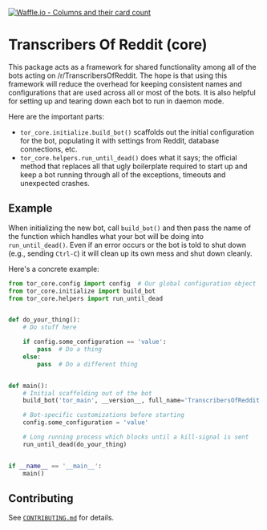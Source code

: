 [![Waffle.io - Columns and their card count](https://badge.waffle.io/TranscribersOfReddit/TranscribersOfReddit.svg?columns=all)](http://waffle.io/TranscribersOfReddit/TranscribersOfReddit)

# Transcribers Of Reddit (core)

This package acts as a framework for shared functionality among all of the bots acting on /r/TranscribersOfReddit.
The hope is that using this framework will reduce the overhead for keeping consistent names and configurations that
are used across all or most of the bots. It is also helpful for setting up and tearing down each bot to run in
daemon mode.

Here are the important parts:

- `tor_core.initialize.build_bot()` scaffolds out the initial configuration for the bot, populating it with settings from Reddit, database connections, etc.
- `tor_core.helpers.run_until_dead()` does what it says; the official method that replaces all that ugly boilerplate required to start up and keep a bot running through all of the exceptions, timeouts and unexpected crashes.

## Example

When initializing the new bot, call `build_bot()` and then pass the name of the function which handles what your bot
will be doing into `run_until_dead()`. Even if an error occurs or the bot is told to shut down (e.g., sending `Ctrl-C`)
it will clean up its own mess and shut down cleanly.

Here's a concrete example:

```python
from tor_core.config import config  # Our global configuration object
from tor_core.initialize import build_bot
from tor_core.helpers import run_until_dead


def do_your_thing():
    # Do stuff here

    if config.some_configuration == 'value':
        pass  # Do a thing
    else:
        pass  # Do a different thing


def main():
    # Initial scaffolding out of the bot
    build_bot('tor_main', __version__, full_name='TranscribersOfReddit')

    # Bot-specific customizations before starting
    config.some_configuration = 'value'

    # Long running process which blocks until a kill-signal is sent
    run_until_dead(do_your_thing)


if __name__ == '__main__':
    main()
```

## Contributing

See [`CONTRIBUTING.md`](/CONTRIBUTING.md) for details.
